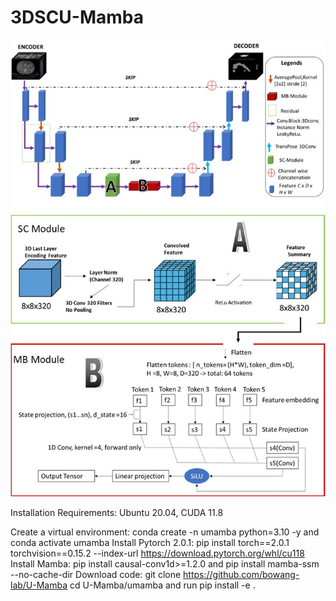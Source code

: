 # 3DSCU-Mamba
<div align="center">


</div>

<p align="center" style="font-size: larger;">
  
</p>

![w:800px](GA_ieeeaccess.jpg)


Installation
Requirements: Ubuntu 20.04, CUDA 11.8

Create a virtual environment: conda create -n umamba python=3.10 -y and conda activate umamba 
Install Pytorch 2.0.1: pip install torch==2.0.1 torchvision==0.15.2 --index-url https://download.pytorch.org/whl/cu118
Install Mamba: pip install causal-conv1d>=1.2.0 and pip install mamba-ssm --no-cache-dir
Download code: git clone https://github.com/bowang-lab/U-Mamba
cd U-Mamba/umamba and run pip install -e .

